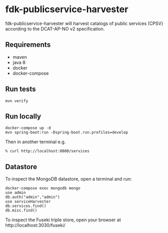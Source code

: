 # fdk-publicservice-harvester
fdk-publicservice-harvester will harvest catalogs of public services (CPSV) according to the DCAT-AP-NO v2 specification.

## Requirements
- maven
- java 8
- docker
- docker-compose

## Run tests
```
mvn verify
```

## Run locally
```
docker-compose up -d
mvn spring-boot:run -Dspring-boot.run.profiles=develop
```

Then in another terminal e.g.
```
% curl http://localhost:8080/services
```

## Datastore
To inspect the MongoDB datastore, open a terminal and run:
```
docker-compose exec mongodb mongo
use admin
db.auth("admin","admin")
use serviceHarvester
db.services.find()
db.misc.find()
```

To inspect the Fuseki triple store, open your browser at http://localhost:3030/fuseki/

